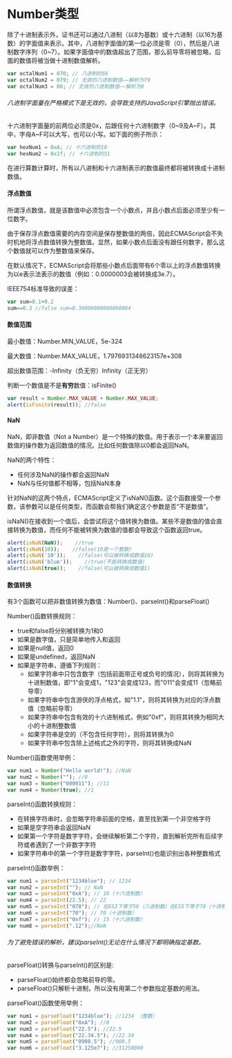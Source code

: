 # Number类型


除了十进制表示外，证书还可以通过八进制（以8为基数）或十六进制（以16为基数）的字面值来表示。其中，八进制字面值的第一位必须是零（0），然后是八进制数字序列（0~7）。如果字面值中的数值超出了范围，那么前导零将被忽略，后面的数值将被当做十进制数值解析。
```js
var octalNum1 = 070; // 八进制的56
var octalNum2 = 079; // 无效的八进制数值——解析为79
var octalNum3 = 08; // 无效的八进制数值——解析为8
```
###### 八进制字面量在严格模式下是无效的，会导致支持的JavaScript引擎抛出错误。

十六进制字面量的前两位必须是0x，后跟任何十六进制数字（0~9及A~F）。其中，字母A~F可以大写，也可以小写。如下面的例子所示：
```js
var hexNum1 = 0xA; // 十六进制的10
var hexNum2 = 0x1f; // 十六进制的31
```
在进行算数计算时，所有以八进制和十六进制表示的数值最终都将被转换成十进制数值。


#### 浮点数值

所谓浮点数值，就是该数值中必须包含一个小数点，并且小数点后面必须至少有一位数字。

由于保存浮点数值需要的内存空间是保存整数值的两倍，因此ECMAScript会不失时机地将浮点数值转换为整数值。显然，如果小数点后面没有跟任何数字，那么这个数值就可以作为整数值来保存。

在默认情况下，ECMAScript会将那些小数点后面带有6个零以上的浮点数值转换为以e表示法表示的数值（例如：0.0000003会被转换成3e.7）。

IEEE754标准导致的误差：
```js
var sum=0.1+0.2
sum==0.3 //false sum=0.30000000000000004
```

#### 数值范围

最小数值：Number.MIN_VALUE，5e-324

最大数值：Number.MAX_VALUE，1.7976931348623157e+308

超出数值范围：-Infinity（负无穷）Infinity（正无穷）

判断一个数值是不是**有穷**数值：isFinite()
```js
var result = Number.MAX_VALUE + Number.MAX_VALUE;
alert(isFinite(result)); //false
```

#### NaN

NaN，即非数值（Not a Number）是一个特殊的数值。用于表示一个本来要返回数值的操作数为返回数值的情况。比如任何数值除以0都会返回NaN。

NaN的两个特性：
* 任何涉及NaN的操作都会返回NaN
* NaN与任何值都不相等，包括NaN本身

针对NaN的这两个特点，ECMAScript定义了isNaN()函数。这个函数接受一个参数，该参数可以是任何类型，而函数会帮我们确定这个参数是否“不是数值”。

isNaN()在接收到一个值后，会尝试将这个值转换为数值。某些不是数值的值会直接转换为数值，而任何不能被转换为数值的值都会导致这个函数返回true。
```js
alert(isNaN(NaN));    //true
alert(isNaN(10));    //false(10是一个整数)
alert(isNaN('10'));    //false(可以被转换成数值10)
alert(isNaN('blue'));    //true(不能转换成数值)
alert(isNaN(true));    //false(可以被转换成数值1)
```

#### 数值转换

有3个函数可以把非数值转换为数值：Number()、parseInt()和parseFloat()

Number()函数转换规则：
* true和false将分别被转换为1和0
* 如果是数字值，只是简单地传入和返回
* 如果是null值，返回0
* 如果是undefined，返回NaN
* 如果是字符串，遵循下列规则：
  * 如果字符串中只包含数字（包括前面带正号或负号的情况），则将其转换为十进制数值，即"1"会变成1，"123"会变成123，而"011"会变成11（忽略前导零）
  * 如果字符串中包含游侠的浮点格式，如"1.1"，则将其转换为对应的浮点数值（忽略前导零）
  * 如果字符串中包含有效的十六进制格式，例如"0xf"，则将其转换为相同大小的十进制整数值
  * 如果字符串是空的（不包含任何字符），则将其转换为0
  * 如果字符串中包含除上述格式之外的字符，则将其转换成NaN

Number()函数使用举例：
```js
var num1 = Number("Hello world!"); //NaN
var num2 = Number(""); //0
var num3 = Number("000011"); //11
var num4 = Number(true); //1
```

parseInt()函数转换规则：
* 在转换字符串时，会忽略字符串前面的空格，直至找到第一个非空格字符
* 如果是空字符串会返回NaN
* 如果第一个字符是数字字符，会继续解析第二个字符，直到解析完所有后续字符或者遇到了一个非数字字符
* 如果字符串中的第一个字符是数字字符，parseInt()也能识别出各种整数格式


parseInt()函数举例：
```js
var num1 = parseInt("1234blue"); // 1234
var num2 = parseInt(""); // NaN
var num3 = parseInt("0xA"); // 10（十六进制数）
var num4 = parseInt(22.5); // 22
var num5 = parseInt("070"); // 在ES3下等于56（八进制数）在ES5下等于70（十进制）
var num6 = parseInt("70"); // 70（十进制数）
var num7 = parseInt("0xf"); // 15（十六进制数）
var num8 = parseInt(".12");//NaN
```

###### 为了避免错误的解析，建议parseInt()无论在什么情况下都明确指定基数。


parseFloat()转换与parseInt()的区别是:
* parseFloat()始终都会忽略前导的零。
* parseFloat()只解析十进制，所以没有用第二个参数指定基数的用法。


parseFloat()函数使用举例：
```js
var num1 = parseFloat("1234blue"); //1234 （整数）
var num2 = parseFloat("0xA"); //0
var num3 = parseFloat("22.5"); //22.5
var num4 = parseFloat("22.34.5"); //22.34
var num5 = parseFloat("0908.5"); //908.5
var num6 = parseFloat("3.125e7"); //31250000
```